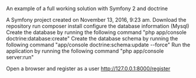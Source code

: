 An example of a full working solution with Symfony 2 and doctrine

A Symfony project created on November 13, 2016, 9:23 am.
Download the repository
run composer install
configure the database information (Mysql)
Create the database by running the following command "php app/console doctrine:database:create"
Create the database schema by running the following command "app/console doctrine:schema:update --force"
Run the application by running the following command "php app/console server:run"

Open a browser and register as a user http://127.0.0.1:8000/register

